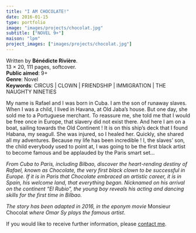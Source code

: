 ```yaml
---
title: "I AM CHOCOLATE!"
date: 2016-01-15
type: portfolio
image: "images/projects/chocolat.jpg"
subtitle: ["NOVEL 9+"]
maison: "lpm"
project_images: ["images/projects/chocolat.jpg"]
---
```


Written by **Bénédicte Rivière**.   
13 × 20, 111 pages, softcover.      
**Public aimed**: 9+   
**Genre**: Novel      
**Keywords**: CIRCUS | CLOWN | FRIENDSHIP | IMMIGRATION | THE NAUGHTY NINETIES      


My name is Rafael and I was born in Cuba. I am the son of runaway slaves. When I was a child, I lived in Havana, at Old Jaba’s house.
But one day, she sold me to a Portuguese merchant. To reassure me, she told me that I would be free once in Europe, that slavery did not exist there. And here I am on a boat, sailing towards the Old Continent !
It is on this ship’s deck that I found Habana, my seagull. She was injured, so I healed her.
Quickly, she shared all my adventures. Because my life has been incredible ! I, the slaves’ son, the child everybody used to point at, I was going to be the first black artist to become famous and be applauded by the Paris smart set…      


*From Cuba to Paris, including Bilbao, discover the heart-rending destiny of Rafael, known as Chocolate, the very first black clown to be successful in Europe. If it is in Paris that Chocolate embraced an artistic career, it is in Spain, his welcome land, that everything began. Nicknamed on his arrival on the continent “El Rubio”, the young boy reveals his acting and dancing skills for the first time in Bilbao.*


*The story has been adapted in 2016, in the eponym movie* Monsieur Chocolat *where Omar Sy plays the famous artist*.    





If you would like to receive further information, please [contact me](mailto:melanie.guillaumin.edition@gmail.com).



